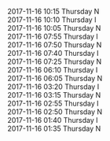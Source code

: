 2017-11-16 10:15 Thursday  N  
2017-11-16 10:10 Thursday  I  
2017-11-16 10:05 Thursday  N  
2017-11-16 07:55 Thursday  I  
2017-11-16 07:50 Thursday  N  
2017-11-16 07:40 Thursday  I  
2017-11-16 07:25 Thursday  N  
2017-11-16 06:10 Thursday  I  
2017-11-16 06:05 Thursday  N  
2017-11-16 03:20 Thursday  I  
2017-11-16 03:15 Thursday  N  
2017-11-16 02:55 Thursday  I  
2017-11-16 02:50 Thursday  N  
2017-11-16 01:40 Thursday  I  
2017-11-16 01:35 Thursday  N  
